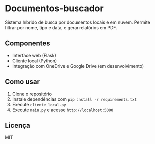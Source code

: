 # Documentos-buscador

Sistema híbrido de busca por documentos locais e em nuvem. Permite filtrar por nome, tipo e data, e gerar relatórios em PDF.

## Componentes
- Interface web (Flask)
- Cliente local (Python)
- Integração com OneDrive e Google Drive (em desenvolvimento)

## Como usar
1. Clone o repositório
2. Instale dependências com `pip install -r requirements.txt`
3. Execute `cliente_local.py`
4. Execute `main.py` e acesse `http://localhost:5000`

## Licença
MIT
